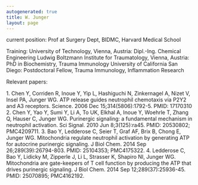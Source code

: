 ```yaml
---
autogenerated: true
title: W. Junger
layout: page
---
```


current position: Prof at Surgery Dept, BIDMC, Harvard Medical School

Training: University of Technology, Vienna, Austria: Dipl.-Ing. Chemical
Engineering Ludwig Boltzmann Institute for Traumatology, Vienna,
Austria: PhD in Biochemistry, Trauma Immunology University of California
San Diego: Postdoctoral Fellow, Trauma Immunology, Inflammation Research

Relevant papers:

1\. Chen Y, Corriden R, Inoue Y, Yip L, Hashiguchi N, Zinkernagel A,
Nizet V, Insel PA, Junger WG. ATP release guides neutrophil chemotaxis
via P2Y2 and A3 receptors. Science. 2006 Dec 15;314(5806):1792-5. PMID:
17170310 2. Chen Y, Yao Y, Sumi Y, Li A, To UK, Elkhal A, Inoue Y,
Woehrle T, Zhang Q, Hauser C, Junger WG. Purinergic signaling: a
fundamental mechanism in neutrophil activation. Sci Signal. 2010 Jun
8;3(125):ra45. PMID: 20530802; PMC4209711. 3. Bao Y, Ledderose C, Seier
T, Graf AF, Brix B, Chong E, Junger WG. Mitochondria regulate neutrophil
activation by generating ATP for autocrine purinergic signaling. J Biol
Chem. 2014 Sep 26;289(39):26794-803. PMID: 25104353; PMC4175322. 4.
Ledderose C, Bao Y, Lidicky M, Zipperle J, Li L, Strasser K, Shapiro NI,
Junger WG. Mitochondria are gate-keepers of T cell function by producing
the ATP that drives purinergic signaling. J Biol Chem. 2014 Sep
12;289(37):25936-45. PMID: 25070895; PMC4162192.
